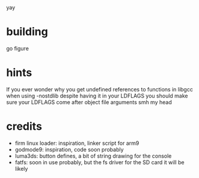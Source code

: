 yay

# building
go figure

# hints
If you ever wonder why you get undefined references to functions in libgcc when using -nostdlib despite having it in your LDFLAGS you should make sure your LDFLAGS come after object file arguments smh my head


# credits

- firm linux loader: inspiration, linker script for arm9
- godmode9: inspiration, code soon probably
- luma3ds: button defines, a bit of string drawing for the console
- fatfs: soon in use probably, but the fs driver for the SD card it will be likely
